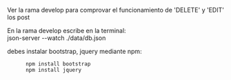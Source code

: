Ver la rama develop para comprovar el funcionamiento de 'DELETE' y 'EDIT' los post

En la rama develop escribe en la terminal:    
              json-server --watch ./data/db.json 
              
              
 debes instalar bootstrap, jquery  mediante npm:
          
          npm install bootstrap
          npm install jquery
 

